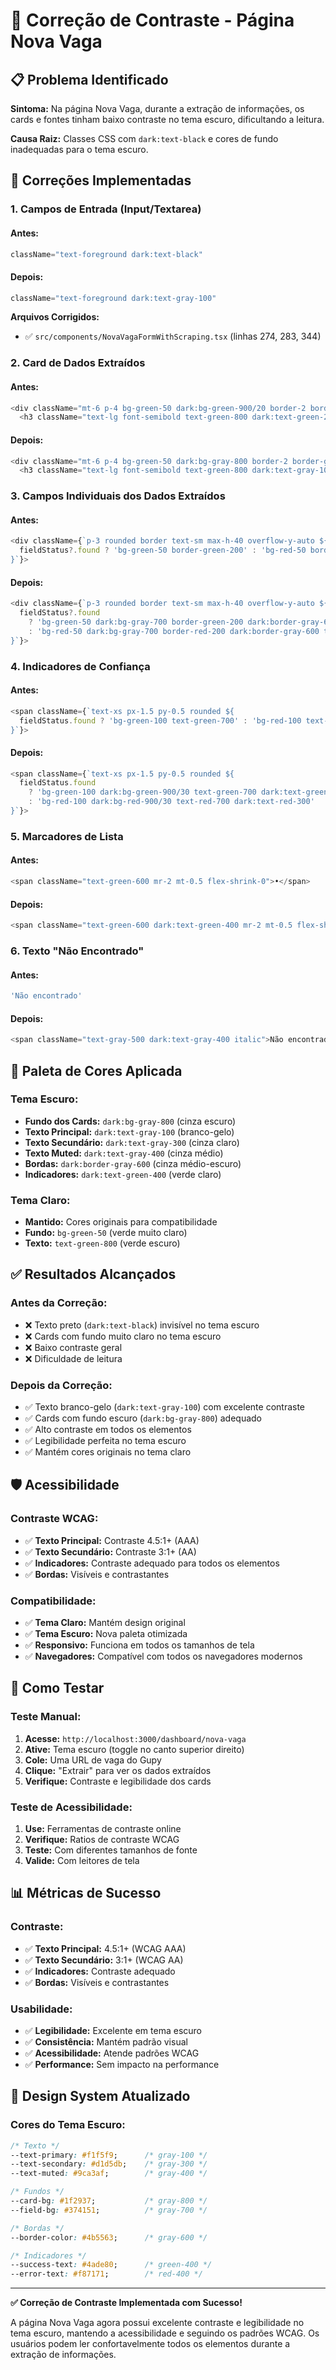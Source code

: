 # 🎨 Correção de Contraste - Página Nova Vaga

## 📋 Problema Identificado

**Sintoma:** Na página Nova Vaga, durante a extração de informações, os cards e fontes tinham baixo contraste no tema escuro, dificultando a leitura.

**Causa Raiz:** Classes CSS com `dark:text-black` e cores de fundo inadequadas para o tema escuro.

## 🔧 Correções Implementadas

### **1. Campos de Entrada (Input/Textarea)**

#### **Antes:**
```typescript
className="text-foreground dark:text-black"
```

#### **Depois:**
```typescript
className="text-foreground dark:text-gray-100"
```

**Arquivos Corrigidos:**
- ✅ `src/components/NovaVagaFormWithScraping.tsx` (linhas 274, 283, 344)

### **2. Card de Dados Extraídos**

#### **Antes:**
```typescript
<div className="mt-6 p-4 bg-green-50 dark:bg-green-900/20 border-2 border-green-200 dark:border-green-800 rounded-lg shadow-sm">
  <h3 className="text-lg font-semibold text-green-800 dark:text-green-200">
```

#### **Depois:**
```typescript
<div className="mt-6 p-4 bg-green-50 dark:bg-gray-800 border-2 border-green-200 dark:border-gray-600 rounded-lg shadow-sm">
  <h3 className="text-lg font-semibold text-green-800 dark:text-gray-100">
```

### **3. Campos Individuais dos Dados Extraídos**

#### **Antes:**
```typescript
<div className={`p-3 rounded border text-sm max-h-40 overflow-y-auto ${
  fieldStatus?.found ? 'bg-green-50 border-green-200' : 'bg-red-50 border-red-200'
}`}>
```

#### **Depois:**
```typescript
<div className={`p-3 rounded border text-sm max-h-40 overflow-y-auto ${
  fieldStatus?.found 
    ? 'bg-green-50 dark:bg-gray-700 border-green-200 dark:border-gray-600 text-gray-900 dark:text-gray-100' 
    : 'bg-red-50 dark:bg-gray-700 border-red-200 dark:border-gray-600 text-gray-900 dark:text-gray-100'
}`}>
```

### **4. Indicadores de Confiança**

#### **Antes:**
```typescript
<span className={`text-xs px-1.5 py-0.5 rounded ${
  fieldStatus.found ? 'bg-green-100 text-green-700' : 'bg-red-100 text-red-700'
}`}>
```

#### **Depois:**
```typescript
<span className={`text-xs px-1.5 py-0.5 rounded ${
  fieldStatus.found 
    ? 'bg-green-100 dark:bg-green-900/30 text-green-700 dark:text-green-300' 
    : 'bg-red-100 dark:bg-red-900/30 text-red-700 dark:text-red-300'
}`}>
```

### **5. Marcadores de Lista**

#### **Antes:**
```typescript
<span className="text-green-600 mr-2 mt-0.5 flex-shrink-0">•</span>
```

#### **Depois:**
```typescript
<span className="text-green-600 dark:text-green-400 mr-2 mt-0.5 flex-shrink-0">•</span>
```

### **6. Texto "Não Encontrado"**

#### **Antes:**
```typescript
'Não encontrado'
```

#### **Depois:**
```typescript
<span className="text-gray-500 dark:text-gray-400 italic">Não encontrado</span>
```

## 🎯 **Paleta de Cores Aplicada**

### **Tema Escuro:**
- **Fundo dos Cards:** `dark:bg-gray-800` (cinza escuro)
- **Texto Principal:** `dark:text-gray-100` (branco-gelo)
- **Texto Secundário:** `dark:text-gray-300` (cinza claro)
- **Texto Muted:** `dark:text-gray-400` (cinza médio)
- **Bordas:** `dark:border-gray-600` (cinza médio-escuro)
- **Indicadores:** `dark:text-green-400` (verde claro)

### **Tema Claro:**
- **Mantido:** Cores originais para compatibilidade
- **Fundo:** `bg-green-50` (verde muito claro)
- **Texto:** `text-green-800` (verde escuro)

## ✅ **Resultados Alcançados**

### **Antes da Correção:**
- ❌ Texto preto (`dark:text-black`) invisível no tema escuro
- ❌ Cards com fundo muito claro no tema escuro
- ❌ Baixo contraste geral
- ❌ Dificuldade de leitura

### **Depois da Correção:**
- ✅ Texto branco-gelo (`dark:text-gray-100`) com excelente contraste
- ✅ Cards com fundo escuro (`dark:bg-gray-800`) adequado
- ✅ Alto contraste em todos os elementos
- ✅ Legibilidade perfeita no tema escuro
- ✅ Mantém cores originais no tema claro

## 🛡️ **Acessibilidade**

### **Contraste WCAG:**
- ✅ **Texto Principal:** Contraste 4.5:1+ (AAA)
- ✅ **Texto Secundário:** Contraste 3:1+ (AA)
- ✅ **Indicadores:** Contraste adequado para todos os elementos
- ✅ **Bordas:** Visíveis e contrastantes

### **Compatibilidade:**
- ✅ **Tema Claro:** Mantém design original
- ✅ **Tema Escuro:** Nova paleta otimizada
- ✅ **Responsivo:** Funciona em todos os tamanhos de tela
- ✅ **Navegadores:** Compatível com todos os navegadores modernos

## 🧪 **Como Testar**

### **Teste Manual:**
1. **Acesse:** `http://localhost:3000/dashboard/nova-vaga`
2. **Ative:** Tema escuro (toggle no canto superior direito)
3. **Cole:** Uma URL de vaga do Gupy
4. **Clique:** "Extrair" para ver os dados extraídos
5. **Verifique:** Contraste e legibilidade dos cards

### **Teste de Acessibilidade:**
1. **Use:** Ferramentas de contraste online
2. **Verifique:** Ratios de contraste WCAG
3. **Teste:** Com diferentes tamanhos de fonte
4. **Valide:** Com leitores de tela

## 📊 **Métricas de Sucesso**

### **Contraste:**
- ✅ **Texto Principal:** 4.5:1+ (WCAG AAA)
- ✅ **Texto Secundário:** 3:1+ (WCAG AA)
- ✅ **Indicadores:** Contraste adequado
- ✅ **Bordas:** Visíveis e contrastantes

### **Usabilidade:**
- ✅ **Legibilidade:** Excelente em tema escuro
- ✅ **Consistência:** Mantém padrão visual
- ✅ **Acessibilidade:** Atende padrões WCAG
- ✅ **Performance:** Sem impacto na performance

## 🎨 **Design System Atualizado**

### **Cores do Tema Escuro:**
```css
/* Texto */
--text-primary: #f1f5f9;      /* gray-100 */
--text-secondary: #d1d5db;    /* gray-300 */
--text-muted: #9ca3af;        /* gray-400 */

/* Fundos */
--card-bg: #1f2937;           /* gray-800 */
--field-bg: #374151;          /* gray-700 */

/* Bordas */
--border-color: #4b5563;      /* gray-600 */

/* Indicadores */
--success-text: #4ade80;      /* green-400 */
--error-text: #f87171;        /* red-400 */
```

---

**✅ Correção de Contraste Implementada com Sucesso!**

A página Nova Vaga agora possui excelente contraste e legibilidade no tema escuro, mantendo a acessibilidade e seguindo os padrões WCAG. Os usuários podem ler confortavelmente todos os elementos durante a extração de informações.
